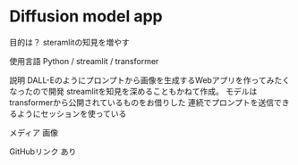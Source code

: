 # Diffusion model app

目的は？
steramlitの知見を増やす

使用言語
Python / streamlit / transformer

説明
DALL-Eのようにプロンプトから画像を生成するWebアプリを作ってみたくなったので開発
streamlitを知見を深めることもかねて作成。
モデルはtransformerから公開されているものをお借りした
連続でプロンプトを送信できるようにセッションを使っている

メディア
画像

GitHubリンク
あり